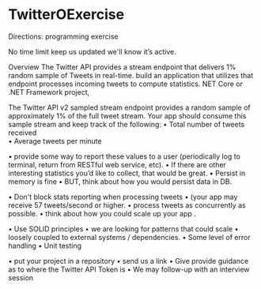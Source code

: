 # TwitterOExercise

Directions:
programming exercise 

No time limit
keep us updated we'll know it’s active. 
 
Overview 
The Twitter API provides a stream endpoint that delivers 1% random sample of Tweets in real-time. 
build an application that utilizes that endpoint
processes incoming tweets to compute statistics.
NET Core or .NET Framework project, 

 
The Twitter API v2 sampled stream endpoint provides a random sample of approximately 1% of the full tweet stream. Your app should consume this sample stream and keep track of the following: 
•	Total number of tweets received  
•	Average tweets per minute 
 
•	provide some way to report these values to a user (periodically log to terminal, return from RESTful web service, etc). 
•	If there are other interesting statistics you’d like to collect, that would be great. 
•	Persist in memory is fine
•	BUT, think about how you would persist data in DB. 
 
•	Don't block stats reporting when processing tweets
•	(your app may receive 57 tweets/second or higher.
•	process tweets as concurrently as possible.
•	think about how you could scale up your app . 
 
•	Use SOLID principles
•	we are looking for patterns that could scale
•	loosely coupled to external systems / dependencies.
•	Some level of error handling
•	Unit testing
 
•	put your project in a repository 
•	send us a link
•	Give provide guidance as to where the Twitter API Token is
•	We may follow-up with an interview session
 

 

